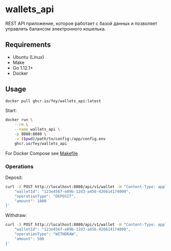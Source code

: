 # wallets_api

REST API приложение, которое работает с базой данных и позволяет управлять балансом электронного кошелька.

## Requirements

* Ubuntu (Linux)
* Make
* Go 1.12.1+
* Docker

## Usage

```bash
docker pull ghcr.io/fey/wallets_api:latest
```

Start:

```bash
docker run \
    --rm \
    --name wallets_api \
    -p 8080:8080 \
    -v ($pwd)/path/to/config:/app/config.env
    ghcr.io/fey/wallets_api
```

For Docker Compose see [Makefile](./Makefile)

### Operations

Deposit:

```bash
curl -X POST http://localhost:8080/api/v1/wallet -H "Content-Type: application/json" -d '{
    "walletId": "123e4567-e89b-12d3-a456-426614174000",
    "operationType": "DEPOSIT",
    "amount": 1000
}'
```



Withdraw:

```bash
curl -X POST http://localhost:8080/api/v1/wallet -H "Content-Type: application/json" -d '{
    "walletId": "123e4567-e89b-12d3-a456-426614174000",
    "operationType": "WITHDRAW",
    "amount": 500
}'
```
